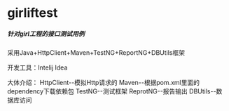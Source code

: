 # girliftest
##### 针对girl工程的接口测试用例

采用Java+HttpClient+Maven+TestNG+ReportNG+DBUtils框架

开发工具：Intelij Idea

大体介绍：
  HttpClient--模拟Http请求的
  Maven--根据pom.xml里面的dependency下载依赖包
  TestNG--测试框架
  ReprotNG--报告输出
  DBUtils--数据库访问
